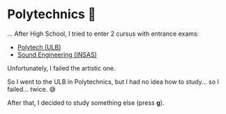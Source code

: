 # Polytechnics 📏

... After High School, I tried to enter 2 cursus with entrance exams:
 - [Polytech (ULB)](https://polytech.ulb.be/en)
 - [Sound Engineering (INSAS)](https://insas.be/cursus/bacheliers/baccalaureat-son/)

Unfortunately, I failed the artistic one.

So I went to the ULB in Polytechnics, but I had no idea how to study... so I failed... twice. 😅

After that, I decided to study something else (press **g**).
